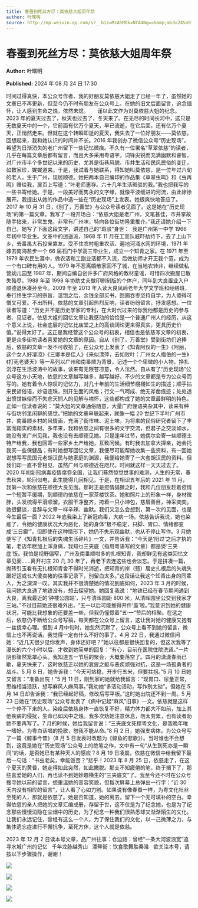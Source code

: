 ```yaml
---
title: 春蚕到死丝方尽：莫依慈大姐周年祭
author: 叶曙明
source: http://mp.weixin.qq.com/s?__biz=MzA5MDkxNTA4Ng==&amp;mid=2454915729&amp;idx=1&amp;sn=1e75c8d0458f89eb6d011121e80f1fad&amp;chksm=87a3c2f0b0d44be6fef3a66ea9f6e778ce53c17a4501fffa3e4023a0728f2ee966a30318b27f#rd
---
```


# 春蚕到死丝方尽：莫依慈大姐周年祭

**Author:** 叶曙明

**Published:** 2024 年 08 月 24 日 17:30

时间过得真快，本公众号作者、我的好朋友莫依慈大姐走了已经一年了，虽然她的文章已不再更新，但至今仍不时有朋友在公众号上、在她的旧文后面留言，追念缅怀，让人感到生命之烛，依然未熄。      谨以此文作为对莫依慈大姐的纪念。2023 年的夏天过去了，秋天也过去了，冬天来了。在无尽的时间长河中，这只是无数夏天中的一个，它前面有亿万个夏天，早已流逝，在它后面，还有亿万个夏天，正悄然走来。但就在这个转瞬即逝的夏天，我失去了一位好朋友——莫依慈。回想起来，我和她认识的时间并不长。2016 年我创办了微信公众号“历史现场”，希望为日渐消失的老广州留下一些记忆微痕。不久有一位署名“草翠依慈”的读者，几乎在每篇文章后都有留言，而且大多采用粤语字，词锋尖锐而充满幽默和睿智，对广州市半个多世纪以来的历史，尤其是街巷风貌、市井生活和民风民俗的变迁，如数家珍，娓娓道来。于是，我试着与她联系，得知她叫莫依慈，是一位年过六旬的老人，生于广州，现居顺德。她把两本自己编印的作品集《草翠虫鸣》和《虫再鸣》赠给我，扉页上写道：“叶老师惠存。六十几年生活斑驳的我。”我也把我写的一些书寄给她。于是，一段美好而隽永的文字缘，就像平波缓进的河流，由此徐徐展开。我提出从她的作品中选一些在“历史现场”上发表。她很爽快地答应了。2017 年 10 月 31 日，《别了，万善堂》与公众号读者见面了。这是她在“历史现场”的第一篇文章。我写了一段开场白：“依慈大姐是老广州，文笔甚佳，市井掌故随手拈来，非常生鬼，非常有广州味，特向各位街坊隆重推介。”我还请她介绍一下自己，她写了下面这段文字，讲述自己的“斑驳”身世：  我是广州第一中学 1966 年初中毕业生。文革中的逍遥派，1968 年 11 月在工宣队威吓劫持下，去了上山下乡，去番禺大石投亲靠友。受不住农村粗重农活、遍地河涌水网的环境，1971 年嫁去南海盐步一个 66 届石门中学高三毕业生，成立一个知青之家。在 1971 年至 1979 年农民生涯中，做农活和工副业活都不入流，后做幼师才开正我个范，成为一个有口碑有用的人。1979 年不忍离婚散家回不了城，在当地农转非，继续做私营幼儿园至 1987 年，期间自编自创许多广府风格的教材童谣，可惜四次搬屋已散失殆尽。1988 年至 1998 年协助丈夫做印刷制版的个体户，同年到大良置业入户顺德退休凑孙至今。2009 年至 2013 年入读大良凤岭老年大学文学班和经络班，奉行终生学习的宗旨，温饱之后，余钱全部买书，囫圇吞枣坚持自学，为人傻得可憎又可爱。不出所料，依慈的文章引起热烈反响，读者纷纷留言，抒发感想。一位读者写道：“历史并不是历史学家的专利，在大时代过来的你我他都是历史的参与者、见证者。依慈大姐的回忆文章让我感动的恰恰是一个普通广州人的经历，从这个意义上说，社会底层的记忆比庙堂之上的高谈阔论更来得真实，更具历史价值。”说得太好了。这正是我经营这个公众号的初衷，相信也是依慈写文章的初衷，更是众多街坊读者喜爱她的文章的原因。自从《别了，万善堂》受到街坊们追捧后，依慈的文章一发不可收拾了，在公众号上发表了《知青阿仪的一生》《阿丽，这个女人好凄凉》《三卿本是佳人》《来似漂萍，去如败叶：广州女人梅伯的一生》《打死老婆天》等一系列以广州和南番顺为背景，记述一个个卑微的小人物，挣扎沉浮在生活波涛中的故事，读来有无限苍凉意，令人泫然。自从有了“历史现场”公众号这方小天地，依慈的文章越写越多，越写越好，不少的文章都是专为公众号而写的。她有着令人惊叹的记忆力，对几十年前的生活细节栩栩如生的描述；顺手拈来民谚俗语，妙语连珠，别开生面的风格；行文一气呵成、绝无斧凿痕迹；处处透出愤世嫉俗而不失悲天悯人的见解与襟怀，这些都构成了她的文章最鲜明的特色。正如一位读者说的：“莫大姐的文章通俗随意，大量广府俚语夹杂其中，读来有种与街坊邻里闲聊的感觉。”把她的文章串联起来，就像一幅 20 世纪下半叶广州市井、南番顺乡村的风情画，充满了街市味、泥土味，为将来的民俗研究者留下了丰富而翔实的素材。多年来，我和依慈之间有很多的文字交流，但君子之交淡如水，她没有来广州见我，我也没有去顺德见她。只是逢年过节，她偶尔会寄一些顺德土特产给我，我也回寄一些家乡土产给她，互致问候。有时我去加拿大探亲，她会托我买一些保健品；有时她想写回忆文章，我便尽可能帮她收集一些资料，有一回她说想写写民国元老胡汉民与她家庭的渊源，我便给她寄了一大套胡汉民的资料。但我们却一直不曾相见，虽然广州与顺德近在咫尺。时间就这样一天天过去了。2020 年初新冠病毒疫情席卷全国，让我们蓦然惊觉世事的难测，人生的无常，春去秋来，轮回似电，此生能得几回相见。于是，在相识五年后的 2021 年 11 月，我第一次和依慈在顺德大良见面。那时正是疫情猖獗之时，我和几位朋友趁着疫情一个短暂平缓期，到顺德约依慈在一家茶楼饮茶。她和照片上的形象一样，身材微胖，头发梳得平滑顺溜，衣服干净整齐，挎着一只小坤包，慈眉善目，神采奕奕。她很健谈，言辞与文章一样辛辣、幽默。我们又怎么会想到，第一次的见面，也是今生最后一面？2022 年底我染上了新冠病毒，大病一场。依慈告诉我说，她也染疫了，令她的健康状况大为恶化，她的身体“极不稳定，只脚、胃口、情绪都变成‘三日癫’”。但即使在这种情形下，她仍不失乐观幽默，也从不停止写作。3 月她便写了《知青扎根后的失魂生活碎片》一文，并告诉我：“今天是‘阳过’之后才执的笔，老迈年糕加上浑身痛，我知乜三夹底（指用粤语写的文章）都是煲‘三夹底’饭。我怕是视野偏窄，广州及南番顺咁多的扎根知青，我却鲜见有这类回忆文章见面……离开村庄 20 几 30 年了，再老下去连这些也会淡忘。于是拼凑一篇，抛砖引玉看有无扎根知青舍不得时光消逝，把知青的岸（戆）居史扎根后的失魂失踞好运或乜大傻卖猪的往事记录下，别留白太多。”这段话让我这个知青出身的同辈人，为之深深一叹。其实我并不很清楚她的情况到底如何，2023 年 3 月的时候，我问她大良通了地铁没有，想去探望她。她回复我说：“地铁已经在春节期间通到大良，离我最近的‘钟楼公园站’，只与清晖园距 800 米，从清晖园坐公交到我家才三站。”不过目前她还很难外出，“五一以后可能推得开件‘盖’啦。”我意识到她的健康状况，可能比我想象的还要差一些，但我仍憧憬着“五·一”节后的相聚。在这之后，依慈仍不断给公众号写稿，每天都在公众号上留言，这让我对她的健康又抱有一丝侥幸心理。但到 4 月中旬时，她忽然沉默了，公众号上看不到她的留言，微信上也不再说话。我觉得一定有什么不好的事了。4 月 22 日，我通过微信问她：“近几天很少见你发声，身体还好吧？”她以往都是很快回复的，但这次我等了漫长的六个小时以后，才收到她简单的回复：“有心，目前在医院住院洗肾。”一片阴影骤然笼罩心头。我知道五一节后的聚会，大概要落空了。四月的潇潇春雨已歇，夏天快来了，这时依慈正以她的衰疲之躯与恶疾顽强对抗，这是一场孤勇者的战斗。5 月 8 日，她告诉我：“今天可站稳，开步行五米，但要拄拐。”5 月 10 日她又留言：“准备出院！”5 月 11 日，刚到家的她就给我留言：“现胃口、尿量正常，思维相当活跃，想写麻风人麻风事。”我劝她“多活动活动，写作别太攰”。但她在 5 月 14 日却告诉我：“我已经起好稿，修改后写平板。”这时她出院还不到一周。5 月 23 日她在“历史现场”公众号发表了《病中记起“麻风”旧事》一文。依慈就是这样一个停不下来的人。染疫后依慈身体一直恢复不好，精力体力都大不如前，加上其他疾病的侵扰，生命已如风中之烛。我多次劝她注意休息，勿太劳累，也有读者劝她不要再写了。7 月的时候，她给我留言说：“三夹底文死撑粤文化，是我晚年唯一嗜好。为粤白话唱的挽歌，恕我不能从命。”8 月 2 日，她强支病体，为公众号写了一篇《鲸事今昔》（8 月 5 日发表时改题为《鲸鱼的悲歌》）。当时谁也不会想到，这竟是她在“历史现场”公众号上的绝笔之作，文中有一句“从生到死亦是一瞬间”的话，是否她已有某种天人的感应？8 月 19 日凌晨，依慈在微信中给我留下最后一句话：“书虫老矣，幸能饭否？”悲乎！2023 年 8 月 25 日，依慈走了，在这个夏天的黄昏，她走得如此突然，如此撇脱。那支不知疲倦的笔，终于搁下了，那些喜爱她的人们，再也读不到她妙趣横生的“三夹底文”了。我至今还不时在公众号搜寻她以前的留言，想重温她的音容笑貌，但每次屏幕上总弹出一行字：“近 30 天内没有相应的留言”，让人看了心如刀剜。如果说有像春蚕一样，为粤文化吐丝至死的人，那就是依慈了。她是否知道，她的离去，留下一个无可填补的空白。幸得依慈的亲人把她的文章汇编成册，存留于世，这不仅是为了纪念她，也是为了纪念那些慢慢消隐在尘烟中的历史，为了纪念一种我们很熟悉却又渐渐陌生的文化。让我们永远记住，曾经有这么一个人，为了保住我们的文化，以一己微薄之力，与集体遗忘症进行不懈抗争，至死方休，这个人就是依慈。







2023 年 12 月 2 日读本号文章，品广州往事：仓边路：曾经“一条大河波浪宽”追寻水城广州的记忆   千年龙脉越秀山   濠畔街：饮食歌舞胜秦淮   欲关注本号，请按以下步骤操作，谢谢！

![](https://mmbiz.qpic.cn/mmbiz_png/bL2iaicTYdZn6TF8IyMEZCksHjXiaWblH20kCMkzgYxHxXHwaT1cx2pNvwqibBokbuLvibrElWEFic8aPhL0lbTW10lA/640?wx_fmt=png&from=appmsg)

![](https://mmbiz.qpic.cn/mmbiz_jpg/PJWG74pLsMYeokx5lsXy2dsazZxnJOUAtFLS62UQJCBZysttia5qO04DZvqLkAJJygtW2EYibiaJcnR6sibhO9KXAQ/640?from=appmsg)

![](https://mmbiz.qpic.cn/mmbiz_jpg/PJWG74pLsMYeokx5lsXy2dsazZxnJOUAAZTIxg6MHCgn2nibickcWSp53iaj6ViboXhSenal22FpVaXV5CkIZbaCAA/640?from=appmsg)

![](https://mmbiz.qpic.cn/mmbiz_png/PJWG74pLsMbxzxSWsbSxWa401icEeDUWiawxAxbdgTq3LmtribGicfmgEgabFONInhdrQRwY9Y4pmxRGlAoaQAaMDA/640?wx_fmt=jpeg)
